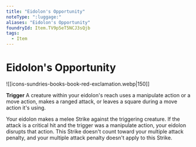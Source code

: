 ```yaml
---
title: "Eidolon's Opportunity"
noteType: ":luggage:"
aliases: "Eidolon's Opportunity"
foundryId: Item.TV9p5eT5NCJ3sQjb
tags:
  - Item
---
```


# Eidolon's Opportunity
![[icons-sundries-books-book-red-exclamation.webp|150]]

**Trigger** A creature within your eidolon's reach uses a manipulate action or a move action, makes a ranged attack, or leaves a square during a move action it's using.

Your eidolon makes a melee Strike against the triggering creature. If the attack is a critical hit and the trigger was a manipulate action, your eidolon disrupts that action. This Strike doesn't count toward your multiple attack penalty, and your multiple attack penalty doesn't apply to this Strike.
